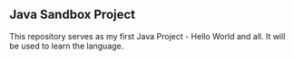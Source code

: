## Java Sandbox Project

This repository serves as my first Java Project - Hello World and all. It will be used to learn the language.